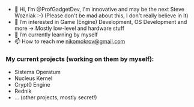 - 👋 Hi, I’m @ProfGadgetDev, I'm innovative and may be the next Steve Wozniak :-) (Please don't be mad about this, I don't really believe in it)
- 👀 I’m interested in Game (Engine) Development, OS Development and more -> Mostly low-level and hardware stuff
- 🌱 I’m currently learning by myself
- 📫 How to reach me nikomokrov@gmail.com
<!---
ProfGadgetDev/ProfGadgetDev is a ✨ special ✨ repository because its `README.md` (this file) appears on your GitHub profile.
You can click the Preview link to take a look at your changes.
--->

### My current projects (working on them by myself):
- Sistema Operatum
- Nucleus Kernel
- Crypt0 Engine
- Rednik
- ... (other projects, mostly secret!)
